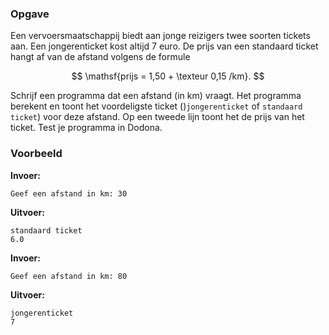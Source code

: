 ### Opgave


Een vervoersmaatschappij biedt aan jonge reizigers twee soorten tickets aan. Een jongerenticket kost altijd 7 euro. De prijs van een standaard ticket hangt af van de afstand volgens de formule

$$
\mathsf{prijs =  1,50  + \texteur 0,15 /km}.
$$

Schrijf een programma dat een afstand (in km) vraagt. Het programma berekent en toont het voordeligste ticket ()`jongerenticket` of `standaard ticket`) voor deze afstand. Op een tweede lijn toont het de prijs van het ticket. Test je programma in Dodona.


### Voorbeeld

**Invoer:**

    Geef een afstand in km: 30

**Uitvoer:**

    standaard ticket
    6.0

**Invoer:**

    Geef een afstand in km: 80

**Uitvoer:**

    jongerenticket
    7
